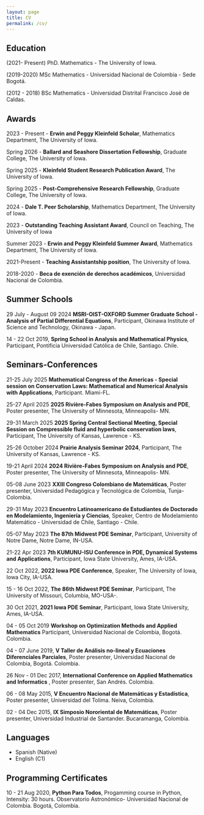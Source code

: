 ```yaml
---
layout: page
title: CV 
permalink: /cv/
---
```

<!-- PDF in [Spanish](https://drive.google.com/file/d/10lxIfWi3w2f4vkrpq0uMvIS50gDtsoTU/view?usp=sharing).-->

<!-- PDF in [English](https://drive.google.com/file/d/11tmCgI7HBp8ZZxy3zHvLBFeCtniIOC3u/view?usp=sharing). -->
## Education
(2021- Present) PhD. Mathematics - The University of Iowa.

(2019-2020) MSc Mathematics - Universidad Nacional de Colombia - Sede Bogotá.

(2012 - 2018) BSc Mathematics - Universidad Distrital Francisco José de Caldas.

## Awards 

2023 - Present - **Erwin and Peggy Kleinfeld Scholar**, Mathematics Department, The University of Iowa.

Spring 2026 - **Ballard and Seashore Dissertation Fellowship**, Graduate College, The University of Iowa.

Spring 2025 - **Kleinfeld Student Research Publication Award**, The University of Iowa.

Spring 2025 - **Post-Comprehensive Research Fellowship**, Graduate College, The University of Iowa.

2024 - **Dale T. Peer Scholarship**, Mathematics Department, The University of Iowa.

2023 - **Outstanding Teaching Assistant Award**, Council on Teaching, The University of Iowa

Summer 2023 - **Erwin and Peggy Kleinfeld Summer Award**, Mathematics Department, The University of Iowa.

2021-Present - **Teaching Assistantship position**, The University of Iowa. 

2018-2020 - **Beca de exención de derechos académicos**, Universidad Nacional de Colombia.

## Summer Schools

29 July - August 09 2024 **MSRI-OIST-OXFORD Summer Graduate School - Analysis of Partial Differential Equations**, Participant, Okinawa Institute of Science and Technology, Okinawa - Japan.


14 - 22 Oct 2019, **Spring School in Analysis and Mathematical Physics**, Participant, Pontificia Universidad Católica de Chile, Santiago. Chile.

## Seminars-Conferences

21-25 July 2025 **Mathematical Congress of the Americas - Special session on Conservation Laws: Mathematical and Numerical Analysis with Applications**, Participant. Miami-FL.

25-27 April 2025 **2025 Rivière-Fabes Symposium on Analysis and PDE**, Poster presenter, The University of Minnesota, Minneapolis- MN.

29-31 March 2025 **2025 Spring Central Sectional Meeting, Special Session on Compressible fluid and hyperbolic conservation laws**, Participant, The University of Kansas, Lawrence - KS.

25-26 October 2024 **Prairie Analysis Seminar 2024**, Participant, The University of Kansas, Lawrence - KS.

19-21 April 2024 **2024 Rivière-Fabes Symposium on Analysis and PDE**, Poster presenter, The University of Minnesota, Minneapolis- MN.

05-08 June 2023 **XXIII Congreso Colombiano de Matemáticas**, Poster presenter, Universidad Pedagógica y Tecnológica de Colombia, Tunja-Colombia.

29-31 May 2023 **Encuentro Latinoamericano de Estudiantes de Doctorado en Modelamiento, Ingeniería y Ciencias**, Speaker, Centro de Modelamiento Matemático - Universidad de Chile, Santiago - Chile.

05-07 May 2023 **The 87th Midwest PDE Seminar**, Participant, University of Notre Dame, Notre Dame, IN-USA.

21-22 Apr 2023 **7th KUMUNU-ISU Conference in PDE, Dynamical Systems and Applications**, Participant, Iowa State University, Ames, IA-USA.

22 Oct 2022, **2022 Iowa PDE Conference**, Speaker, The University of Iowa, Iowa City, IA-USA.

15 - 16 Oct 2022, **The 86th Midwest PDE Seminar**, Participant, The University of Missouri, Columbia, MO-USA-.

30 Oct 2021, **2021 Iowa PDE Seminar**, Participant, Iowa State University, Ames, IA-USA.

04 - 05 Oct 2019 **Workshop on Optimization Methods and Applied Mathematics** Participant, Universidad Nacional de Colombia, Bogotá. Colombia.

04 - 07 June 2019, **V Taller de Análisis no-lineal y Ecuaciones Diferenciales Parciales**, Poster presenter, Universidad Nacional de Colombia, Bogotá. Colombia.

26 Nov - 01 Dec 2017, **International Conference on Applied Mathematics and Informatics** , Poster presenter, San Andrés. Colombia.

06 - 08 May 2015, **V Encuentro Nacional de Matemáticas y Estadística**, Poster presenter, Universidad del Tolima. Neiva, Colombia.

02 - 04 Dec 2015, **IX Simposio Nororiental de Matemáticas**, Poster presenter, Universidad Industrial de Santander. Bucaramanga, Colombia.


## Languages
- Spanish (Native)
- English (C1)

## Programming Certificates 

10 - 21 Aug 2020, **Python Para Todos**, Progamming course in Python, Intensity: 30 hours. Observatorio Astronómico- Universidad Nacional de Colombia. Bogotá, Colombia.
